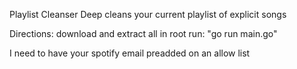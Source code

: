 Playlist Cleanser
Deep cleans your current playlist of explicit songs 

Directions: 
download and extract all
in root run: "go run main.go"

I need to have your spotify email preadded on an allow list